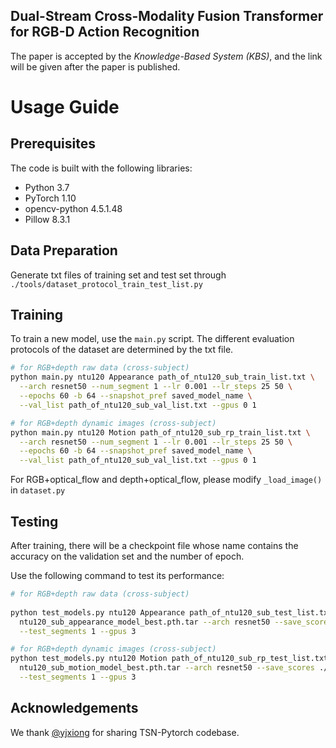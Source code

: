## Dual-Stream Cross-Modality Fusion Transformer for RGB-D Action Recognition

[comment]: <> (This repo holds the code for the work on *Knowledge-Based System* )

[comment]: <> ([[Paper]]&#40;url&#41;)

The paper is accepted by the *Knowledge-Based System (KBS)*, and the link will be given after the paper is published.

# Usage Guide

## Prerequisites
The code is built with the following libraries:

- Python 3.7
- PyTorch 1.10
- opencv-python  4.5.1.48
- Pillow 8.3.1

## Data Preparation
Generate txt files of training set and test set through `./tools/dataset_protocol_train_test_list.py`


## Training
To train a new model, use the `main.py` script. The different evaluation protocols of the dataset are determined by the txt file.

```bash
# for RGB+depth raw data (cross-subject) 
python main.py ntu120 Appearance path_of_ntu120_sub_train_list.txt \
  --arch resnet50 --num_segment 1 --lr 0.001 --lr_steps 25 50 \
  --epochs 60 -b 64 --snapshot_pref saved_model_name \
  --val_list path_of_ntu120_sub_val_list.txt --gpus 0 1
```

```bash
# for RGB+depth dynamic images (cross-subject) 
python main.py ntu120 Motion path_of_ntu120_sub_rp_train_list.txt \
  --arch resnet50 --num_segment 1 --lr 0.001 --lr_steps 25 50 \
  --epochs 60 -b 64 --snapshot_pref saved_model_name \
  --val_list path_of_ntu120_sub_val_list.txt --gpus 0 1
```

For RGB+optical_flow and depth+optical_flow, please modify `_load_image()` in `dataset.py`

## Testing
After training, there will be a checkpoint file whose name contains the accuracy on the validation set and the number of epoch.

Use the following command to test its performance:

```bash
# for RGB+depth raw data (cross-subject) 
  
python test_models.py ntu120 Appearance path_of_ntu120_sub_test_list.txt \
  ntu120_sub_appearance_model_best.pth.tar --arch resnet50 --save_scores ./score/ntu120_sub_app_seg1 \
  --test_segments 1 --gpus 3 
```

```bash
# for RGB+depth dynamic images (cross-subject) 
python test_models.py ntu120 Motion path_of_ntu120_sub_rp_test_list.txt \
  ntu120_sub_motion_model_best.pth.tar --arch resnet50 --save_scores ./score/ntu120_sub_mot_seg1 \
  --test_segments 1 --gpus 3 
```


## Acknowledgements
We thank [@yjxiong][yjxiong] for sharing TSN-Pytorch codebase.

[yjxiong]: https://github.com/yjxiong/tsn-pytorch
